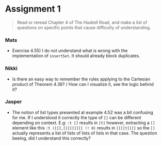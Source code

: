 # Assignment 1

> Read or reread Chapter 4 of The Haskell Road, and make a list of questions on specific points that cause difficulty of understanding.

### Mats

- Exercise 4.55) I do not understand what is wrong with the implementation of `insertSet`. It should already block duplicates.

### Nikki 

- Is there an easy way to remember the rules applying to the Cartesian product of Theorem 4.38? / How can I visualize it, see the logic behind it?

### Jasper

- The notion of list types presented at example 4.52 was a bit confusing for me. If I understood it correctly the type of `[]` can be different depending on context. E.g: `:t []` results in `[t]` however, extracting a `[]` element like this `:t ([[],[[[[]]]]] !! 0)` results in `[[[[t]]]]` so the `[]` actually represents a list of lists of lists of lists in that case. The question beeing, did I understand this correctly?

